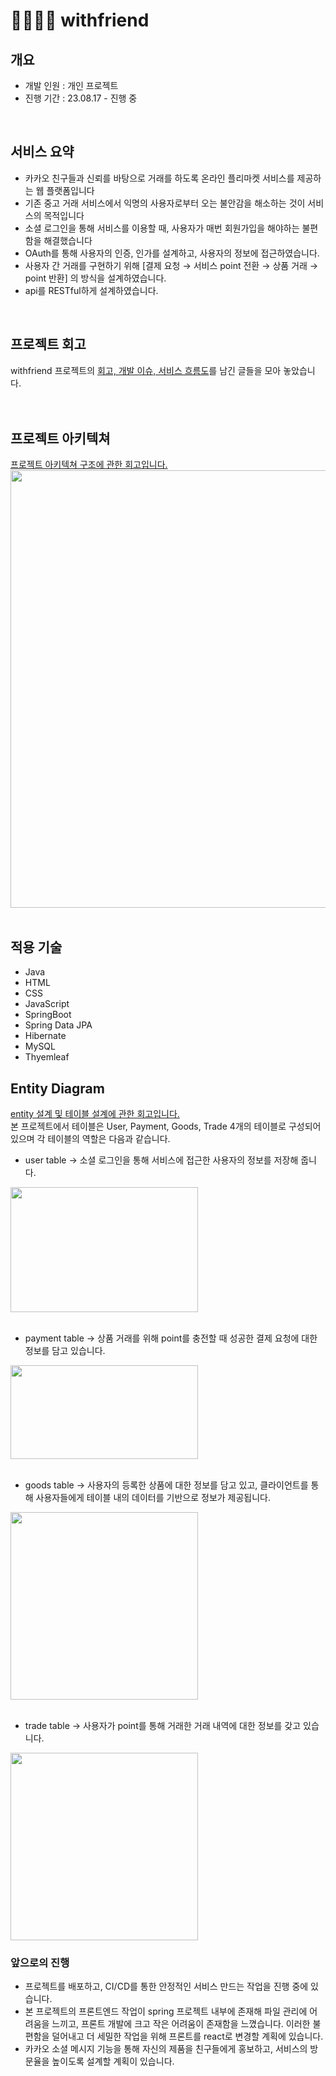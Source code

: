 # 🫱🏼‍🫲🏽 withfriend

## 개요
- 개발 인원 : 개인 프로젝트
- 진행 기간 : 23.08.17 - 진행 중
<br>

## 서비스 요약
- 카카오 친구들과 신뢰를 바탕으로 거래를 하도록 온라인 플리마켓 서비스를 제공하는 웹 플랫폼입니다
- 기존 중고 거래 서비스에서 익명의 사용자로부터 오는 불안감을 해소하는 것이 서비스의 목적입니다
- 소셜 로그인을 통해 서비스를 이용할 때, 사용자가 매번 회원가입을 해야하는 불편함을 해결했습니다
- OAuth를 통해 사용자의 인증, 인가를 설계하고, 사용자의 정보에 접근하였습니다.
- 사용자 간 거래를 구현하기 위해 [결제 요청 → 서비스 point 전환 → 상품 거래 → point 반환] 의 방식을 설계하였습니다.
- api를 RESTful하게 설계하였습니다.
<br>

## 프로젝트 회고
withfriend 프로젝트의 [회고, 개발 이슈, 서비스 흐름도](https://foreveryoung97.tistory.com/category/%ED%94%84%EB%A1%9C%EC%A0%9D%ED%8A%B8/withfriend)를 남긴 글들을 모아 놓았습니다.
<br>
<br>
<br>

## 프로젝트 아키텍쳐
[프로젝트 아키텍쳐 구조에 관한 회고입니다.](https://foreveryoung97.tistory.com/109)
<img src="https://github.com/Jiggy97/withfriend/assets/79949843/cd283664-3a73-49e9-b3b0-4dbfc74c161b" width="1000" height="700">
<br><br>

## 적용 기술
- Java
- HTML
- CSS
- JavaScript
- SpringBoot
- Spring Data JPA
- Hibernate
- MySQL
- Thyemleaf

## Entity Diagram
[entity 설계 및 테이블 설계에 관한 회고입니다.](https://foreveryoung97.tistory.com/110)<br>
본 프로젝트에서 테이블은 User, Payment, Goods, Trade 4개의 테이블로 구성되어 있으며 각 테이블의 역할은 다음과 같습니다.

- user table → 소셜 로그인을 통해 서비스에 접근한 사용자의 정보를 저장해 줍니다.
<img src="https://github.com/Jiggy97/withfriend/assets/79949843/e9e4f421-5240-4633-84c2-466761c92f8a" width="300" height="200">
<br><br>

- payment table → 상품 거래를 위해 point를 충전할 때 성공한 결제 요청에 대한 정보를 담고 있습니다.
<img src="https://github.com/Jiggy97/withfriend/assets/79949843/269efcdc-bb3a-4661-a7c0-638903e39c68" width="300" height="150">
<br><br>

- goods table → 사용자의 등록한 상품에 대한 정보를 담고 있고, 클라이언트를 통해 사용자들에게 테이블 내의 데이터를 기반으로 정보가 제공됩니다.
<img src="https://github.com/Jiggy97/withfriend/assets/79949843/e56fdaef-c897-4766-9e59-cd5023817f31" width="300" height="300">
<br><br>

- trade table → 사용자가 point를 통해 거래한 거래 내역에 대한 정보를 갖고 있습니다.
<img src="https://github.com/Jiggy97/withfriend/assets/79949843/68deb4da-be76-427b-8db9-f22e55ca6031" width="300" height="300">
<br>

### 앞으로의 진행
- 프로젝트를 배포하고, CI/CD를 통한 안정적인 서비스 만드는 작업을 진행 중에 있습니다.
- 본 프로젝트의 프론트엔드 작업이 spring 프로젝트 내부에 존재해 파일 관리에 어려움을 느끼고, 프론트 개발에 크고 작은 어려움이 존재함을 느꼈습니다. 이러한 불편함을 덜어내고 더 세밀한 작업을 위해 프론트를 react로 변경할 계획에 있습니다.
- 카카오 소셜 메시지 기능을 통해 자신의 제품을 친구들에게 홍보하고, 서비스의 방문율을 높이도록 설계할 계획이 있습니다.

